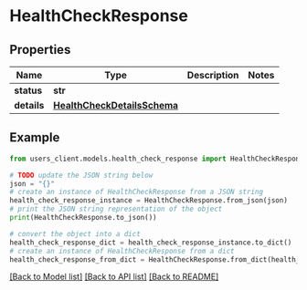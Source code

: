 # HealthCheckResponse


## Properties

Name | Type | Description | Notes
------------ | ------------- | ------------- | -------------
**status** | **str** |  | 
**details** | [**HealthCheckDetailsSchema**](HealthCheckDetailsSchema.md) |  | 

## Example

```python
from users_client.models.health_check_response import HealthCheckResponse

# TODO update the JSON string below
json = "{}"
# create an instance of HealthCheckResponse from a JSON string
health_check_response_instance = HealthCheckResponse.from_json(json)
# print the JSON string representation of the object
print(HealthCheckResponse.to_json())

# convert the object into a dict
health_check_response_dict = health_check_response_instance.to_dict()
# create an instance of HealthCheckResponse from a dict
health_check_response_from_dict = HealthCheckResponse.from_dict(health_check_response_dict)
```
[[Back to Model list]](../README.md#documentation-for-models) [[Back to API list]](../README.md#documentation-for-api-endpoints) [[Back to README]](../README.md)


